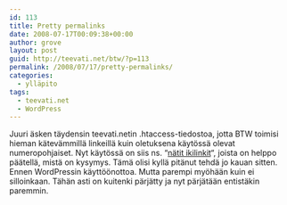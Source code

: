 ```yaml
---
id: 113
title: Pretty permalinks
date: 2008-07-17T00:09:38+00:00
author: grove
layout: post
guid: http://teevati.net/btw/?p=113
permalink: /2008/07/17/pretty-permalinks/
categories:
  - ylläpito
tags:
  - teevati.net
  - WordPress
---
```

Juuri äsken täydensin teevati.netin .htaccess-tiedostoa, jotta BTW toimisi hieman kätevämmillä linkeillä kuin oletuksena käytössä olevat numeropohjaiset. Nyt käytössä on siis ns. &#8220;[nätit ikilinkit](http://codex.wordpress.org/Introduction_to_Blogging#Pretty_Permalinks "Inroduction to Blogging: Pretty Permalinks")&#8220;, joista on helppo päätellä, mistä on kysymys. Tämä olisi kyllä pitänut tehdä jo kauan sitten. Ennen WordPressin käyttöönottoa. Mutta parempi myöhään kuin ei silloinkaan. Tähän asti on kuitenki pärjätty ja nyt pärjätään entistäkin paremmin.